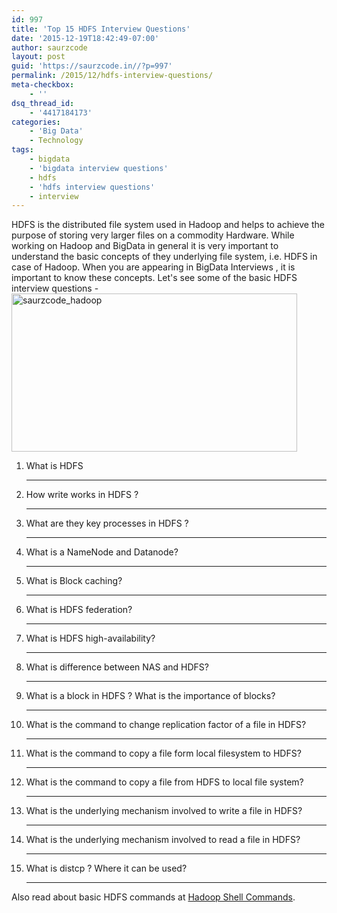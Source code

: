 ```yaml
---
id: 997
title: 'Top 15 HDFS Interview Questions'
date: '2015-12-19T18:42:49-07:00'
author: saurzcode
layout: post
guid: 'https://saurzcode.in//?p=997'
permalink: /2015/12/hdfs-interview-questions/
meta-checkbox:
    - ''
dsq_thread_id:
    - '4417184173'
categories:
    - 'Big Data'
    - Technology
tags:
    - bigdata
    - 'bigdata interview questions'
    - hdfs
    - 'hdfs interview questions'
    - interview
---
```


HDFS is the distributed file system used in Hadoop and helps to achieve the purpose of storing very larger files on a commodity Hardware. While working on Hadoop and BigData in general it is very important to understand the basic concepts of they underlying file system, i.e. HDFS in case of Hadoop. When you are appearing in BigData Interviews , it is important to know these concepts. Let's see some of the basic HDFS interview questions -<a href="https://saurzcode.in//2015/12/hadoop-mapreduce-interview-questions/"><img class=" wp-image-571 aligncenter" src="https://saurzcode.in//wp-content/uploads/2014/06/hadoop-300x166.jpg" alt="saurzcode_hadoop" width="457" height="253" /></a><!--more-->
<ol>
 	<li>What is HDFS

<hr />

</li>
 	<li>How write works in HDFS ?

<hr />

</li>
 	<li>What are they key processes in HDFS ?

<hr />

</li>
 	<li>What is a NameNode and Datanode?

<hr />

</li>
 	<li>What is Block caching?

<hr />

</li>
 	<li>What is HDFS federation?

<hr />

</li>
 	<li>What is HDFS high-availability?

<hr />

</li>
 	<li>What is difference between NAS and HDFS?

<hr />

</li>
 	<li>What is a block in HDFS ? What is the importance of blocks?

<hr />

</li>
 	<li>What is the command to change replication factor of a file in HDFS?

<hr />

</li>
 	<li>What is the command to copy a file form local filesystem to HDFS?

<hr />

</li>
 	<li>What is the command to copy a file from HDFS to local file system?

<hr />

</li>
 	<li>What is the underlying mechanism involved to write a file in HDFS?

<hr />

</li>
 	<li>What is the underlying mechanism involved to read a file in HDFS?

<hr />

</li>
 	<li>What is distcp ? Where it can be used?

<hr />

</li>
</ol>
<!--more-->

<!--more-->

Also read about basic HDFS commands at <a href="https://saurzcode.in//2013/10/hadoop-shell-commands/" target="_blank" rel="noopener">Hadoop Shell Commands</a>.